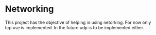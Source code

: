 # Networking

This project has the objective of helping in using netorking. For now only tcp use is implemented. In the future udp is to be implemented either.
